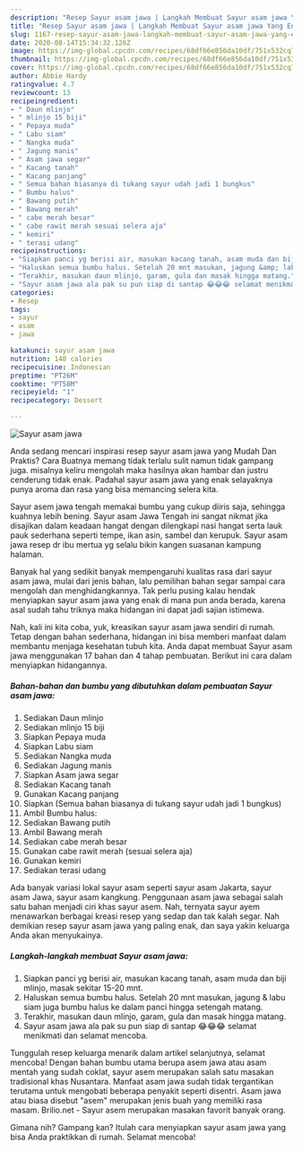 ```yaml
---
description: "Resep Sayur asam jawa | Langkah Membuat Sayur asam jawa Yang Enak Dan Mudah"
title: "Resep Sayur asam jawa | Langkah Membuat Sayur asam jawa Yang Enak Dan Mudah"
slug: 1167-resep-sayur-asam-jawa-langkah-membuat-sayur-asam-jawa-yang-enak-dan-mudah
date: 2020-08-14T15:34:32.126Z
image: https://img-global.cpcdn.com/recipes/68df66e856da10df/751x532cq70/sayur-asam-jawa-foto-resep-utama.jpg
thumbnail: https://img-global.cpcdn.com/recipes/68df66e856da10df/751x532cq70/sayur-asam-jawa-foto-resep-utama.jpg
cover: https://img-global.cpcdn.com/recipes/68df66e856da10df/751x532cq70/sayur-asam-jawa-foto-resep-utama.jpg
author: Abbie Hardy
ratingvalue: 4.7
reviewcount: 13
recipeingredient:
- " Daun mlinjo"
- " mlinjo 15 biji"
- " Pepaya muda"
- " Labu siam"
- " Nangka muda"
- " Jagung manis"
- " Asam jawa segar"
- " Kacang tanah"
- " Kacang panjang"
- " Semua bahan biasanya di tukang sayur udah jadi 1 bungkus"
- " Bumbu halus"
- " Bawang putih"
- " Bawang merah"
- " cabe merah besar"
- " cabe rawit merah sesuai selera aja"
- " kemiri"
- " terasi udang"
recipeinstructions:
- "Siapkan panci yg berisi air, masukan kacang tanah, asam muda dan biji mlinjo, masak sekitar 15-20 mnt."
- "Haluskan semua bumbu halus. Setelah 20 mnt masukan, jagung &amp; labu siam juga bumbu halus ke dalam panci hingga setengah matang."
- "Terakhir, masukan daun mlinjo, garam, gula dan masak hingga matang."
- "Sayur asam jawa ala pak su pun siap di santap 😂😂😂 selamat menikmati dan selamat mencoba."
categories:
- Resep
tags:
- sayur
- asam
- jawa

katakunci: sayur asam jawa 
nutrition: 148 calories
recipecuisine: Indonesian
preptime: "PT26M"
cooktime: "PT58M"
recipeyield: "1"
recipecategory: Dessert

---
```



![Sayur asam jawa](https://img-global.cpcdn.com/recipes/68df66e856da10df/751x532cq70/sayur-asam-jawa-foto-resep-utama.jpg)

Anda sedang mencari inspirasi resep sayur asam jawa yang Mudah Dan Praktis? Cara Buatnya memang tidak terlalu sulit namun tidak gampang juga. misalnya keliru mengolah maka hasilnya akan hambar dan justru cenderung tidak enak. Padahal sayur asam jawa yang enak selayaknya punya aroma dan rasa yang bisa memancing selera kita.

Sayur asem jawa tengah memakai bumbu yang cukup diiris saja, sehingga kuahnya lebih bening. Sayur asam Jawa Tengah ini sangat nikmat jika disajikan dalam keadaan hangat dengan dilengkapi nasi hangat serta lauk pauk sederhana seperti tempe, ikan asin, sambel dan kerupuk. Sayur asam jawa resep dr ibu mertua yg selalu bikin kangen suasanan kampung halaman.

Banyak hal yang sedikit banyak mempengaruhi kualitas rasa dari sayur asam jawa, mulai dari jenis bahan, lalu pemilihan bahan segar sampai cara mengolah dan menghidangkannya. Tak perlu pusing kalau hendak menyiapkan sayur asam jawa yang enak di mana pun anda berada, karena asal sudah tahu triknya maka hidangan ini dapat jadi sajian istimewa.


Nah, kali ini kita coba, yuk, kreasikan sayur asam jawa sendiri di rumah. Tetap dengan bahan sederhana, hidangan ini bisa memberi manfaat dalam membantu menjaga kesehatan tubuh kita. Anda dapat membuat Sayur asam jawa menggunakan 17 bahan dan 4 tahap pembuatan. Berikut ini cara dalam menyiapkan hidangannya.

<!--inarticleads1-->

##### Bahan-bahan dan bumbu yang dibutuhkan dalam pembuatan Sayur asam jawa:

1. Sediakan  Daun mlinjo
1. Sediakan  mlinjo 15 biji
1. Siapkan  Pepaya muda
1. Siapkan  Labu siam
1. Sediakan  Nangka muda
1. Sediakan  Jagung manis
1. Siapkan  Asam jawa segar
1. Sediakan  Kacang tanah
1. Gunakan  Kacang panjang
1. Siapkan  (Semua bahan biasanya di tukang sayur udah jadi 1 bungkus)
1. Ambil  Bumbu halus:
1. Sediakan  Bawang putih
1. Ambil  Bawang merah
1. Sediakan  cabe merah besar
1. Gunakan  cabe rawit merah (sesuai selera aja)
1. Gunakan  kemiri
1. Sediakan  terasi udang


Ada banyak variasi lokal sayur asam seperti sayur asam Jakarta, sayur asam Jawa, sayur asam kangkung. Penggunaan asam jawa sebagai salah satu bahan menjadi ciri khas sayur asem. Nah, ternyata sayur ayem menawarkan berbagai kreasi resep yang sedap dan tak kalah segar. Nah demikian resep sayur asam jawa yang paling enak, dan saya yakin keluarga Anda akan menyukainya. 

<!--inarticleads2-->

##### Langkah-langkah membuat Sayur asam jawa:

1. Siapkan panci yg berisi air, masukan kacang tanah, asam muda dan biji mlinjo, masak sekitar 15-20 mnt.
1. Haluskan semua bumbu halus. Setelah 20 mnt masukan, jagung &amp; labu siam juga bumbu halus ke dalam panci hingga setengah matang.
1. Terakhir, masukan daun mlinjo, garam, gula dan masak hingga matang.
1. Sayur asam jawa ala pak su pun siap di santap 😂😂😂 selamat menikmati dan selamat mencoba.


Tunggulah resep keluarga menarik dalam artikel selanjutnya, selamat mencoba! Dengan bahan bumbu utama berupa asem jawa atau asam mentah yang sudah coklat, sayur asem merupakan salah satu masakan tradisional khas Nusantara. Manfaat asam jawa sudah tidak tergantikan terutama untuk mengobati beberapa penyakit seperti disentri. Asam jawa atau biasa disebut &#34;asem&#34; merupakan jenis buah yang memiliki rasa masam. Brilio.net - Sayur asem merupakan masakan favorit banyak orang. 

Gimana nih? Gampang kan? Itulah cara menyiapkan sayur asam jawa yang bisa Anda praktikkan di rumah. Selamat mencoba!

